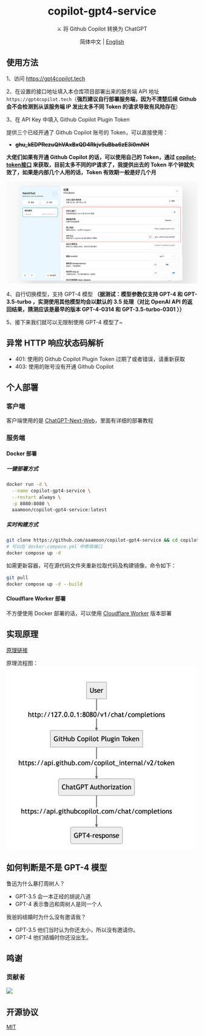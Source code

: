 <h1 align="center">copilot-gpt4-service</h1>

<p align="center">
⚔️ 将 Github Copilot 转换为 ChatGPT
</p>

<p align="center">
简体中文 | <a href="README_EN.md">English</a>
</p>

## 使用方法

1、访问 https://gpt4copilot.tech

2、在设置的接口地址填入本仓库项目部署出来的服务端 API 地址 `https://gpt4copilot.tech`（**强烈建议自行部署服务端，因为不清楚后续 Github 会不会检测到从该服务端 IP 发出太多不同 Token 的请求导致有风险存在**）

3、在 API Key 中填入 Github Copilot Plugin Token

提供三个已经开通了 Github Copilot 账号的 Token，可以直接使用：
- ~~**ghu_kEDPRczuQhVAxBxQD4Rkjv5uBba6zE3i0mNH**~~

**大佬们如果有开通 Github Copilot 的话，可以使用自己的 Token，通过 [copilot-token接口](https://cocopilot.org/copilot/token) 来获取，目前太多不同的IP请求了，我提供出去的 Token 半个钟就失效了，如果是内部几个人用的话，Token 有效期一般是好几个月**

![步骤1](/assets/step1.png)

4、自行切换模型，支持 GPT-4 模型 **（据测试：模型参数仅支持 GPT-4 和 GPT-3.5-turbo ，实测使用其他模型均会以默认的 3.5 处理（对比 OpenAI API 的返回结果，猜测应该是最早的版本 GPT-4-0314 和 GPT-3.5-turbo-0301 ））**

5、接下来我们就可以无限制使用 GPT-4 模型了~

## 异常 HTTP 响应状态码解析

- 401: 使用的 Github Copilot Plugin Token 过期了或者错误，请重新获取
- 403: 使用的账号没有开通 Github Copilot

## 个人部署

### 客户端

客户端使用的是 [ChatGPT-Next-Web](https://github.com/Yidadaa/ChatGPT-Next-Web)，里面有详细的部署教程

### 服务端

#### Docker 部署

##### 一键部署方式

```bash
docker run -d \
  --name copilot-gpt4-service \
  --restart always \
  -p 8080:8080 \
  aaamoon/copilot-gpt4-service:latest
```

##### 实时构建方式

```bash
git clone https://github.com/aaamoon/copilot-gpt4-service && cd copilot-gpt4-service
# 可以在`docker-compose.yml`中修改端口  
docker compose up -d
```

如需更新容器，可在源代码文件夹重新拉取代码及构建镜像，命令如下：  

```bash
git pull
docker compose up -d --build
```

#### Cloudflare Worker 部署

不方便使用 Docker 部署的话，可以使用 [Cloudflare Worker](https://github.com/wpv-chan/cf-copilot-service) 版本部署

## 实现原理

<a href="principle.md">原理链接</a>

原理流程图：
![实现原理](/assets/principle.png)

## 如何判断是不是 GPT-4 模型

鲁迅为什么暴打周树人？

- GPT-3.5 会一本正经的胡说八道
- GPT-4 表示鲁迅和周树人是同一个人

我爸妈结婚时为什么没有邀请我？

- GPT-3.5 他们当时认为你还太小，所以没有邀请你。
- GPT-4 他们结婚时你还没出生。

## 鸣谢

### 贡献者

<a href="https://github.com/aaamoon/copilot-gpt4-service/graphs/contributors">
  <img src="https://contrib.rocks/image?repo=aaamoon/copilot-gpt4-service" />
</a>

## 开源协议

[MIT](https://opensource.org/license/mit/)
